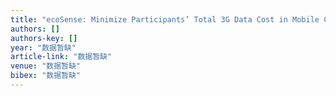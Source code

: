 ```yaml
---
title: "ecoSense: Minimize Participants’ Total 3G Data Cost in Mobile Crowdsensing Using Opportunistic Relays"
authors: []
authors-key: []
year: "数据暂缺"
article-link: "数据暂缺"
venue: "数据暂缺"
bibex: "数据暂缺"
---
```

